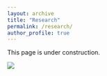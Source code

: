 ```yaml
---
layout: archive
title: "Research"
permalink: /research/
author_profile: true
---
```

This page is under construction.  

![](https://github.com/carlsonrw/carlsonrw.github.io/blob/master/images/waves.jpg)
